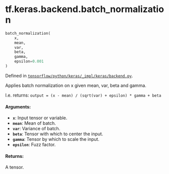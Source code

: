 <div itemscope itemtype="http://developers.google.com/ReferenceObject">
<meta itemprop="name" content="tf.keras.backend.batch_normalization" />
</div>

# tf.keras.backend.batch_normalization

``` python
batch_normalization(
    x,
    mean,
    var,
    beta,
    gamma,
    epsilon=0.001
)
```



Defined in [`tensorflow/python/keras/_impl/keras/backend.py`](https://www.tensorflow.org/code/tensorflow/python/keras/_impl/keras/backend.py).

Applies batch normalization on x given mean, var, beta and gamma.

I.e. returns:
`output = (x - mean) / (sqrt(var) + epsilon) * gamma + beta`

#### Arguments:

* <b>`x`</b>: Input tensor or variable.
* <b>`mean`</b>: Mean of batch.
* <b>`var`</b>: Variance of batch.
* <b>`beta`</b>: Tensor with which to center the input.
* <b>`gamma`</b>: Tensor by which to scale the input.
* <b>`epsilon`</b>: Fuzz factor.


#### Returns:

A tensor.